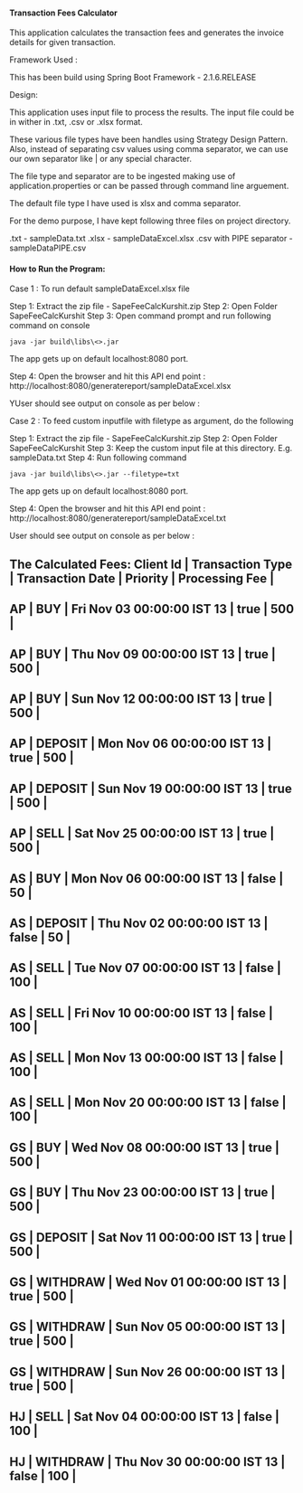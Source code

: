 #### Transaction Fees Calculator

This application calculates the transaction fees and generates the invoice details for given transaction.

Framework Used :

This has been build using Spring Boot Framework - 2.1.6.RELEASE

Design: 

This application uses input file to process the results. The input file could be in wither in .txt, .csv or .xlsx format.

These various file types have been handles using Strategy Design Pattern. Also, instead of separating csv values using comma separator, we can use our own separator like | or any special character.

The file type and separator are to be ingested making use of application.properties or can be passed through command line arguement.

The default file type I have used is xlsx and comma separator. 

For the demo purpose, I have kept following three files on project directory. 

.txt - sampleData.txt
.xlsx - sampleDataExcel.xlsx
.csv with PIPE separator - sampleDataPIPE.csv 


#### How to Run the Program:

Case 1 : To run default sampleDataExcel.xlsx file

Step 1: Extract the zip file - SapeFeeCalcKurshit.zip
Step 2: Open Folder SapeFeeCalcKurshit
Step 3: Open command prompt and run following command on console 

	java -jar build\libs\<>.jar


The app gets up on default localhost:8080 port.

Step 4: Open the browser and hit this API end point : http://localhost:8080/generatereport/sampleDataExcel.xlsx

YUser should see output on console as per below :

Case 2 : To feed custom inputfile with filetype as argument, do the following

Step 1: Extract the zip file - SapeFeeCalcKurshit.zip
Step 2: Open Folder SapeFeeCalcKurshit
Step 3: Keep the custom input file at this directory. E.g. sampleData.txt 
Step 4:  Run following command

	java -jar build\libs\<>.jar --filetype=txt


The app gets up on default localhost:8080 port.

Step 4: Open the browser and hit this API end point : http://localhost:8080/generatereport/sampleDataExcel.txt

User should see output on console as per below :

The Calculated Fees:
Client Id | Transaction Type | Transaction Date | Priority | Processing Fee    |
--------------------------------------------------------------------------------
AP	| BUY	| Fri Nov 03 00:00:00 IST 13	| true	| 500	|
--------------------------------------------------------------------------------
AP	| BUY	| Thu Nov 09 00:00:00 IST 13	| true	| 500	|
--------------------------------------------------------------------------------
AP	| BUY	| Sun Nov 12 00:00:00 IST 13	| true	| 500	|
--------------------------------------------------------------------------------
AP	| DEPOSIT	| Mon Nov 06 00:00:00 IST 13	| true	| 500	|
--------------------------------------------------------------------------------
AP	| DEPOSIT	| Sun Nov 19 00:00:00 IST 13	| true	| 500	|
--------------------------------------------------------------------------------
AP	| SELL	| Sat Nov 25 00:00:00 IST 13	| true	| 500	|
--------------------------------------------------------------------------------
AS	| BUY	| Mon Nov 06 00:00:00 IST 13	| false	| 50	|
--------------------------------------------------------------------------------
AS	| DEPOSIT	| Thu Nov 02 00:00:00 IST 13	| false	| 50	|
--------------------------------------------------------------------------------
AS	| SELL	| Tue Nov 07 00:00:00 IST 13	| false	| 100	|
--------------------------------------------------------------------------------
AS	| SELL	| Fri Nov 10 00:00:00 IST 13	| false	| 100	|
--------------------------------------------------------------------------------
AS	| SELL	| Mon Nov 13 00:00:00 IST 13	| false	| 100	|
--------------------------------------------------------------------------------
AS	| SELL	| Mon Nov 20 00:00:00 IST 13	| false	| 100	|
--------------------------------------------------------------------------------
GS	| BUY	| Wed Nov 08 00:00:00 IST 13	| true	| 500	|
--------------------------------------------------------------------------------
GS	| BUY	| Thu Nov 23 00:00:00 IST 13	| true	| 500	|
--------------------------------------------------------------------------------
GS	| DEPOSIT	| Sat Nov 11 00:00:00 IST 13	| true	| 500	|
--------------------------------------------------------------------------------
GS	| WITHDRAW	| Wed Nov 01 00:00:00 IST 13	| true	| 500	|
--------------------------------------------------------------------------------
GS	| WITHDRAW	| Sun Nov 05 00:00:00 IST 13	| true	| 500	|
--------------------------------------------------------------------------------
GS	| WITHDRAW	| Sun Nov 26 00:00:00 IST 13	| true	| 500	|
--------------------------------------------------------------------------------
HJ	| SELL	| Sat Nov 04 00:00:00 IST 13	| false	| 100	|
--------------------------------------------------------------------------------
HJ	| WITHDRAW	| Thu Nov 30 00:00:00 IST 13	| false	| 100	|
--------------------------------------------------------------------------------

 
 
